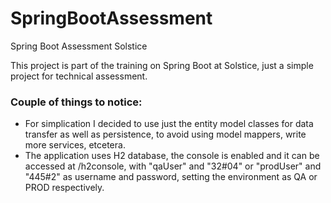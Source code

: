 # SpringBootAssessment
Spring Boot Assessment Solstice

This project is part of the training on Spring Boot at Solstice, just a simple project for technical assessment.

### Couple of things to notice:
* For simplication I decided to use just the entity model classes for data transfer as well as persistence, to avoid using model mappers, write more services, etcetera.
* The application uses H2 database, the console is enabled and it can be accessed at /h2console, with "qaUser" and "32#04" or "prodUser" and "445#2" as username and password, setting the environment as QA or PROD respectively.
